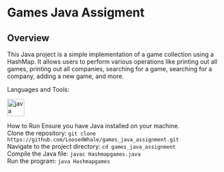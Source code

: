 # Games Java Assigment

## Overview
This Java project is a simple implementation of a game collection using a HashMap. It allows users to perform various operations like printing out all games, printing out all companies, searching for a game, searching for a company, adding a new game, and more.

Languages and Tools: 
<p <a href="https://www.java.com/en/" traget="_blank" rel="noreferrer">  <img src="https://nerdysoft.com/wp-content/uploads/2021/11/java-14-1.svg" alt="java" width="40" height="40"/> </a>

How to Run
Ensure you have Java installed on your machine. \
Clone the repository: `git clone https://github.com/LoosedWhale/games_java_assignment.git`\
Navigate to the project directory: `cd games_java_assignment`\
Compile the Java file: `javac Hashmapgames.java`\
Run the program: `java Hashmapgames`
